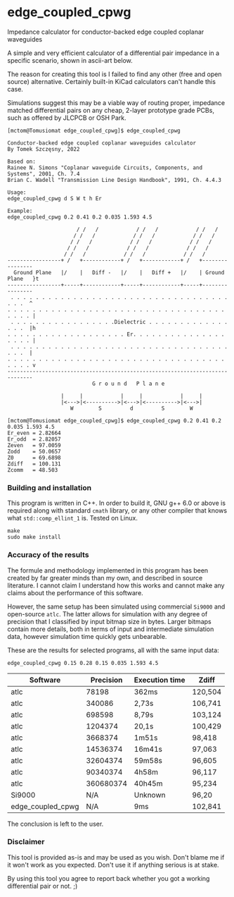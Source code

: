 # edge_coupled_cpwg

Impedance calculator for conductor-backed edge coupled coplanar waveguides



A simple and very efficient calculator of a differential pair impedance in a specific scenario, shown in ascii-art below.

The reason for creating this tool is I failed to find any other (free and open source) alternative. Certainly built-in KiCad calculators can't handle this case.

Simulations suggest this may be a viable way of routing proper, impedance matched differential pairs on any cheap, 2-layer prototype grade PCBs, such as offered by JLCPCB or OSH Park. 

```
[mctom@Tomusiomat edge_coupled_cpwg]$ edge_coupled_cpwg 

Conductor-backed edge coupled coplanar waveguides calculator
By Tomek Szczęsny, 2022

Based on:
Rainee N. Simons "Coplanar waveguide Circuits, Components, and Systems", 2001, Ch. 7.4
Brian C. Wadell "Transmission Line Design Handbook", 1991, Ch. 4.4.3

Usage:
edge_coupled_cpwg d S W t h Er

Example:
edge_coupled_cpwg 0.2 0.41 0.2 0.035 1.593 4.5

                      / /   /            / /   /            / /   /             
                     / /   /            / /   /            / /   /              
                    / /   /            / /   /            / /   /               
                   / /   /            / /   /            / /   /                
                  / /   /            / /   /            / /   /                 
-----------------+ /   +------------+ /   +------------+ /   +----------------  
  Ground Plane   |/    |   Diff -   |/    |   Diff +   |/    | Ground Plane   }t
-----------------+-----+------------+-----+------------+-----+----------------  
 . . . . . . . . . . . . . . . . . . . . . . . . . . . . . . . . . . . . . .  ^ 
. . . . . . . . . . . . . . . . . . . . . . . . . . . . . . . . . . . . . . . | 
 . . . . . . . . . . . . . . . . .Dielectric . . . . . . . . . . . . . . . .  |h
. . . . . . . . . . . . . . . . . . . Er. . . . . . . . . . . . . . . . . . . | 
 . . . . . . . . . . . . . . . . . . . . . . . . . . . . . . . . . . . . . .  | 
. . . . . . . . . . . . . . . . . . . . . . . . . . . . . . . . . . . . . . . v 
------------------------------------------------------------------------------  
                           G r o u n d   P l a n e                              
                                                                                
                 |     |            |     |            |     |                  
                 |<--->|<---------->|<--->|<---------->|<--->|                  
                    W        S         d         S        W                     

[mctom@Tomusiomat edge_coupled_cpwg]$ edge_coupled_cpwg 0.2 0.41 0.2 0.035 1.593 4.5
Er_even = 2.82664
Er_odd  = 2.82057
Zeven   = 97.0059
Zodd    = 50.0657
Z0      = 69.6898
Zdiff   = 100.131
Zcomm   = 48.503
```

### Building and installation

This program is written in C++. In order to build it, GNU g++ 6.0 or above is required along with standard `cmath` library, or any other compiler that knows what `std::comp_ellint_1` is. Tested on Linux.

```
make
sudo make install
```



### Accuracy of the results

The formule and methodology implemented in this program has been created by far greater minds than my own, and described in source literature. I cannot claim I understand how this works and cannot make any claims about the performance of this software.

However, the same setup has been simulated using commercial `Si9000` and open-source `atlc`. The latter allows for simulation with any degree of precision that I classified by input bitmap size in bytes. Larger bitmaps contain more details, both in terms of input and intermediate simulation data, however simulation time quickly gets unbearable.

These are the results for selected programs, all with the same input data:

`edge_coupled_cpwg 0.15 0.28 0.15 0.035 1.593 4.5`

| Software          | Precision | Execution time | Zdiff   |
| ----------------- | --------- | -------------- | ------- |
| atlc              | 78198     | 362ms          | 120,504 |
| atlc              | 340086    | 2,73s          | 106,741 |
| atlc              | 698598    | 8,79s          | 103,124 |
| atlc              | 1204374   | 20,1s          | 100,429 |
| atlc              | 3668374   | 1m51s          | 98,418  |
| atlc              | 14536374  | 16m41s         | 97,063  |
| atlc              | 32604374  | 59m58s         | 96,605  |
| atlc              | 90340374  | 4h58m          | 96,117  |
| atlc              | 360680374 | 40h45m         | 95,234  |
| Si9000            | N/A       | Unknown        | 96,20   |
| edge_coupled_cpwg | N/A       | 9ms            | 102,841 |

The conclusion is left to the user.

### Disclaimer

This tool is provided as-is and may be used as you wish. Don't blame me if it won't work as you expected. Don't use it if anything serious is at stake.

By using this tool you agree to report back whether you got a working differential pair or not. ;)

